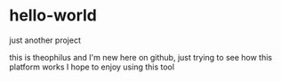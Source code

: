 # hello-world
just another project

this is theophilus and I'm new here on github, 
just trying to see how this platform works I hope to enjoy using this tool
